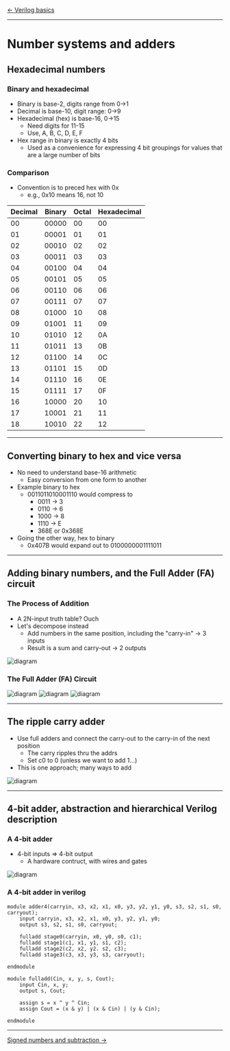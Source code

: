 [\<- Verilog basics](8.md)

---

# Number systems and adders

## Hexadecimal numbers

### Binary and hexadecimal

- Binary is base-2, digits range from 0->1
- Decimal is base-10, digit range: 0->9
- Hexadecimal (hex) is base-16, 0->15
	- Need digits for 11-15
	- Use, A, B, C, D, E, F
- Hex range in binary is exactly 4 bits
	- Used as a convenience for expressing 4 bit groupings for values that are a large number of bits

### Comparison

- Convention is to preced hex with 0x
	- e.g., 0x10 means 16, not 10

|Decimal|Binary|Octal|Hexadecimal|
|-------|------|-----|-----------|
|00     |00000 |00   |00         |
|01     |00001 |01   |01         |
|02     |00010 |02   |02         |
|03     |00011 |03   |03         |
|04     |00100 |04   |04         |
|05     |00101 |05   |05         |
|06     |00110 |06   |06         |
|07     |00111 |07   |07         |
|08     |01000 |10   |08         |
|09     |01001 |11   |09         |
|10     |01010 |12   |0A         |
|11     |01011 |13   |0B         |
|12     |01100 |14   |0C         |
|13     |01101 |15   |0D         |
|14     |01110 |16   |0E         |
|15     |01111 |17   |0F         |
|16     |10000 |20   |10         |
|17     |10001 |21   |11         |
|18     |10010 |22   |12         |

---

## Converting binary to hex and vice versa

- No need to understand base-16 arithmetic
	- Easy conversion from one form to another
- Example binary to hex
	- 0011011010001110 would compress to
		- 0011 -> 3
		- 0110 -> 6
		- 1000 -> 8
		- 1110 -> E
		- 368E or 0x368E
- Going the other way, hex to binary
	- 0x407B would expand out to 0100000001111011

---

## Adding binary numbers, and the Full Adder (FA) circuit

### The Process of Addition

- A 2N-input truth table? Ouch
- Let's decompose instead
	- Add numbers in the same position, including the "carry-in" -> 3 inputs
	- Result is a sum and carry-out -> 2 outputs

![diagram](9.1.png)

### The Full Adder (FA) Circuit

![diagram](9.2.png)
![diagram](9.3.png)
![diagram](9.4.png)

---

## The ripple carry adder

- Use full adders and connect the carry-out to the carry-in of the next position
	- The carry ripples thru the addrs
	- Set c0 to 0 (unless we want to add 1...)
- This is one approach; many ways to add

![diagram](9.5.png)

---

## 4-bit adder, abstraction and hierarchical Verilog description

### A 4-bit adder

- 4-bit inputs => 4-bit output
	- A hardware contruct, with wires and gates

![diagram](9.6.png)

### A 4-bit adder in verilog

```
module adder4(carryin, x3, x2, x1, x0, y3, y2, y1, y0, s3, s2, s1, s0, carryout);
	input carryin, x3, x2, x1, x0, y3, y2, y1, y0;
	output s3, s2, s1, s0, carryout;

	fulladd stage0(carryin, x0, y0, s0, c1);
	fulladd stage1(c1, x1, y1, s1, c2);
	fulladd stage2(c2, x2, y2. s2, c3);
	fulladd stage3(c3, x3, y3, s3, carryout);

endmodule

module fulladd(Cin, x, y, s, Cout);
	input Cin, x, y;
	output s, Cout;

	assign s = x ^ y ^ Cin;
	assign Cout = (x & y) | (x & Cin) | (y & Cin);

endmodule
```

---

[Signed numbers and subtraction ->](10.md)
